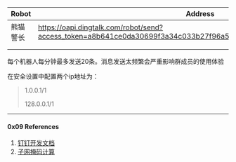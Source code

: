 





| Robot    | Address                                                      |      |
| -------- | ------------------------------------------------------------ | ---- |
| 熊猫警长 | https://oapi.dingtalk.com/robot/send?access_token=a8b641ce0da30699f3a34c033b27f96a53d71d2223681b7f4f591e9ceae8a1c3 |      |
|          |                                                              |      |
|          |                                                              |      |



每个机器人每分钟最多发送20条。消息发送太频繁会严重影响群成员的使用体验



在安全设置中配置两个ip地址为：

> 1.0.0.1/1
>
> 128.0.0.1/1



----

#### 0x09 References

1. [钉钉开发文档](https://ding-doc.dingtalk.com/doc#/serverapi2/qf2nxq)
2. [子网掩码计算](http://tool.chinaz.com/Tools/subnetmask)



